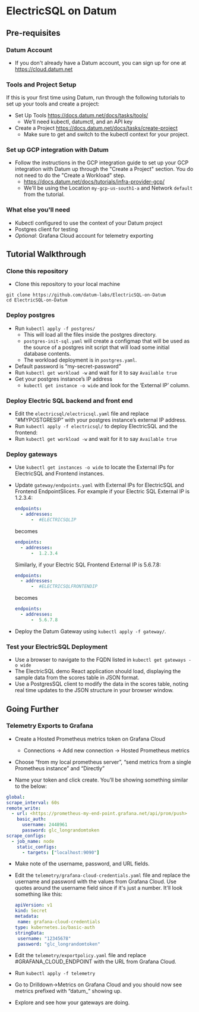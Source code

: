 # ElectricSQL on Datum

## Pre-requisites

### Datum Account

* If you don't already have a Datum account, you can sign up for one at <https://cloud.datum.net>

### Tools and Project Setup

If this is your first time using Datum, run through the following tutorials to set up your tools and create a project:

* Set Up Tools <https://docs.datum.net/docs/tasks/tools/>
  * We’ll need kubectl, datumctl, and an API key
* Create a Project <https://docs.datum.net/docs/tasks/create-project>
  * Make sure to get and switch to the kubectl context for your project.

### Set up GCP integration with Datum

* Follow the instructions in the GCP integration guide to set up your GCP
integration with Datum up through the "Create a Project" section. You do not
need to do the "Create a Workload" step.
  * <https://docs.datum.net/docs/tutorials/infra-provider-gcp/>
  * We'll be using the Location `my-gcp-us-south1-a` and Network `default` from the tutorial.

### What else you'll need

* Kubectl configured to use the context of your Datum project
* Postgres client for testing
* _Optional_: Grafana Cloud account for telemetry exporting

## Tutorial Walkthrough

### Clone this repository

* Clone this repository to your local machine

```shell
git clone https://github.com/datum-labs/ElectricSQL-on-Datum
cd ElectricSQL-on-Datum
```

### Deploy postgres

* Run `kubectl apply -f postgres/`
  * This will load all the files inside the postgres directory.
  * `postgres-init-sql.yaml` will create a configmap that will be used as the
  source of a postgres init script that will load some initial database contents.
  * The workload deployment is in `postgres.yaml`.
* Default password is “my-secret-password”
* Run `kubectl get workload -w` and wait for it to say `Available true`
* Get your postgres instance’s IP address
  * `kubectl get instance -o wide` and look for the ‘External IP’ column.

### Deploy Electric SQL backend and front end

* Edit the `electricsql/electricsql.yaml` file and replace “#MYPOSTGRESIP” with your postgres instance’s external IP address.
* Run `kubectl apply -f electricsql/` to deploy ElectricSQL and the frontend:
* Run `kubectl get workload -w` and wait for it to say `Available true`

### Deploy gateways

* Use `kubectl get instances -o wide` to locate the External IPs for ElectricSQL and Frontend instances.
* Update `gateway/endpoints.yaml` with External IPs for ElectricSQL and Frontend EndpointSlices. For example if your Electric SQL External IP is 1.2.3.4:

  ```yaml
  endpoints:
    - addresses:
        -  #ELECTRICSQLIP
  ```

  becomes

  ```yaml
  endpoints:
    - addresses:
        -  1.2.3.4
  ```

  Similarly, if your Electric SQL Frontend External IP is 5.6.7.8:

  ```yaml
  endpoints:
    - addresses:
        -  #ELECTRICSQLFRONTENDIP
  ```

  becomes

  ```yaml
  endpoints:
    - addresses:
        -  5.6.7.8
  ```

* Deploy the Datum Gateway using `kubectl apply -f gateway/`.

### Test your ElectricSQL Deployment

* Use a browser to navigate to the FQDN listed in `kubectl get gateways -o wide`
* The ElectricSQL demo React application should load, displaying the sample data from the scores table in JSON format.
* Use a PostgresSQL client to modify the data in the scores table, noting real time updates to the JSON structure in your browser window.

## Going Further

### Telemetry Exports to Grafana

* Create a Hosted Prometheus metrics token on Grafana Cloud
  * Connections -> Add new connection -> Hosted Prometheus metrics

* Choose “from my local prometheus server”, “send metrics from a single Prometheus instance” and “Directly”
* Name your token and click create. You’ll be showing something similar to the below:

```yaml
global:
scrape_interval: 60s
remote_write:
  - url: <https://prometheus-my-end-point.grafana.net/api/prom/push>
    basic_auth:
      username: 2448961
      password: glc_longrandomtoken
scrape_configs:
  - job_name: node
    static_configs:
      - targets: ["localhost:9090"]

```

* Make note of the username, password, and URL fields.
* Edit the `telemetry/grafana-cloud-credentials.yaml` file and replace the username and password with the values from Grafana Cloud. Use quotes around the username field since if it's just a number. It'll look something like this:

   ```yaml
  apiVersion: v1
  kind: Secret
  metadata:
    name: grafana-cloud-credentials
  type: kubernetes.io/basic-auth
  stringData:
    username: "12345678"
    password: "glc_longrandomtoken"
  ```
  
* Edit the `telemetry/exportpolicy.yaml` file and replace #GRAFANA_CLOUD_ENDPOINT with the URL from Grafana Cloud.

* Run `kubectl apply -f telemetry`
* Go to Drilldown->Metrics on Grafana Cloud and you should now see metrics prefixed with “datum_” showing up.
* Explore and see how your gateways are doing.
